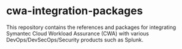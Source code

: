 # cwa-integration-packages
This repository contains the references and packages for integrating Symantec Cloud Workload Assurance (CWA) with various DevOps/DevSecOps/Security products such as Splunk.
